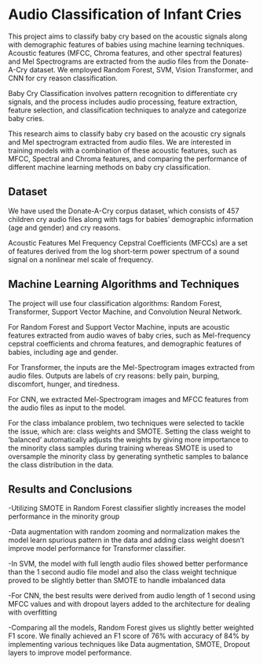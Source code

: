 
# Audio Classification of Infant Cries

This project aims to classify baby cry based on the acoustic signals along with demographic features of babies using machine learning techniques. Acoustic features (MFCC, Chroma features, and other spectral features) and Mel Spectrograms are extracted from the audio files from the Donate-A-Cry dataset. We employed Random Forest, SVM, Vision Transformer, and CNN for cry reason classification.

Baby Cry Classification involves pattern recognition to differentiate cry signals, and the process includes audio processing, feature extraction, feature selection, and classification techniques to analyze and categorize baby cries. 

This research aims to classify baby cry based on the acoustic cry signals and Mel spectrogram extracted from audio files. We are interested in training models with a combination of these acoustic features, such as MFCC, Spectral and Chroma features, and comparing the performance of different machine learning methods on baby cry classification.




## Dataset
We have used the Donate-A-Cry corpus dataset, which consists of 457 children cry audio files along with tags for babies’ demographic information (age and gender) and cry reasons.

Acoustic Features
Mel Frequency Cepstral Coefficients (MFCCs) are a set of features derived from the log short-term power spectrum of a sound signal on a nonlinear mel scale of frequency.
## Machine Learning Algorithms and Techniques
The project will use four classification algorithms: Random Forest, Transformer, Support Vector Machine, and Convolution Neural Network. 

For Random Forest and Support Vector Machine, inputs are acoustic features extracted from audio waves of baby cries, such as Mel-frequency cepstral coefficients and chroma features, and demographic features of babies, including age and gender. 

For Transformer, the inputs are the Mel-Spectrogram images extracted from audio files. Outputs are labels of cry reasons: belly pain, burping, discomfort, hunger, and tiredness. 

For CNN, we extracted Mel-Spectrogram images and MFCC features from the audio files as input to the model.

For the class imbalance problem, two techniques were selected to tackle the issue, which are: class weights and SMOTE. Setting the class weight to ‘balanced’ automatically adjusts the weights by giving more importance to the minority class samples during training whereas SMOTE is used to oversample the minority class by generating synthetic samples to balance the class distribution in the data.
## Results and Conclusions
-Utilizing SMOTE in Random Forest classifier slightly increases the model performance in the minority group 

-Data augmentation with random zooming and normalization makes the model learn spurious pattern in the data and adding class weight doesn’t improve model performance for Transformer classifier. 

-In SVM, the model with full length audio files showed better performance than the 1 second audio file model and also the class weight technique proved to be slightly better than SMOTE to handle imbalanced data

-For CNN,  the best results were derived from audio length of 1 second using MFCC values and with dropout layers added to the architecture for dealing with overfitting

-Comparing all the models, Random Forest gives us slightly better weighted F1 score. We finally achieved an F1 score of 76% with accuracy of 84% by implementing various techniques like Data augmentation, SMOTE, Dropout layers to improve model performance. 
